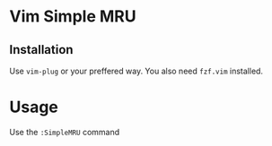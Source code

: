 # Vim Simple MRU

## Installation

Use `vim-plug` or your preffered way. You also need `fzf.vim` installed.

# Usage

Use the `:SimpleMRU` command
